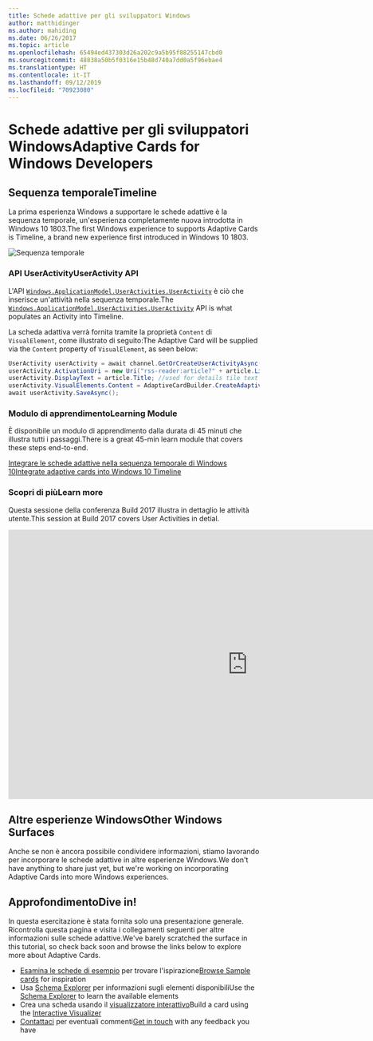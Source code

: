 ```yaml
---
title: Schede adattive per gli sviluppatori Windows
author: matthidinger
ms.author: mahiding
ms.date: 06/26/2017
ms.topic: article
ms.openlocfilehash: 65494ed437303d26a202c9a5b95f88255147cbd0
ms.sourcegitcommit: 48838a50b5f0316e15b48d740a7dd0a5f96ebae4
ms.translationtype: HT
ms.contentlocale: it-IT
ms.lasthandoff: 09/12/2019
ms.locfileid: "70923080"
---
```

# <a name="adaptive-cards-for-windows-developers"></a><span data-ttu-id="2d54e-102">Schede adattive per gli sviluppatori Windows</span><span class="sxs-lookup"><span data-stu-id="2d54e-102">Adaptive Cards for Windows Developers</span></span>

## <a name="timeline"></a><span data-ttu-id="2d54e-103">Sequenza temporale</span><span class="sxs-lookup"><span data-stu-id="2d54e-103">Timeline</span></span>

<span data-ttu-id="2d54e-104">La prima esperienza Windows a supportare le schede adattive è la sequenza temporale, un'esperienza completamente nuova introdotta in Windows 10 1803.</span><span class="sxs-lookup"><span data-stu-id="2d54e-104">The first Windows experience to supports Adaptive Cards is Timeline, a brand new experience first introduced in Windows 10 1803.</span></span> 

![Sequenza temporale](media/windows/timeline.png)

### <a name="useractivity-api"></a><span data-ttu-id="2d54e-106">API UserActivity</span><span class="sxs-lookup"><span data-stu-id="2d54e-106">UserActivity API</span></span>

<span data-ttu-id="2d54e-107">L'API [`Windows.ApplicationModel.UserActivities.UserActivity`](https://docs.microsoft.com/en-us/uwp/api/windows.applicationmodel.useractivities.useractivity) è ciò che inserisce un'attività nella sequenza temporale.</span><span class="sxs-lookup"><span data-stu-id="2d54e-107">The [`Windows.ApplicationModel.UserActivities.UserActivity`](https://docs.microsoft.com/en-us/uwp/api/windows.applicationmodel.useractivities.useractivity) API is what populates an Activity into Timeline.</span></span>

<span data-ttu-id="2d54e-108">La scheda adattiva verrà fornita tramite la proprietà `Content` di `VisualElement`, come illustrato di seguito:</span><span class="sxs-lookup"><span data-stu-id="2d54e-108">The Adaptive Card will be supplied via the `Content` property of `VisualElement`, as seen below:</span></span>

```csharp
UserActivity userActivity = await channel.GetOrCreateUserActivityAsync(activityId, new HostName("contoso.com"));
userActivity.ActivationUri = new Uri("rss-reader:article?" + article.Link);
userActivity.DisplayText = article.Title; //used for details tile text
userActivity.VisualElements.Content = AdaptiveCardBuilder.CreateAdaptiveCardFromJson(jsonString);
await userActivity.SaveAsync();
```

### <a name="learning-module"></a><span data-ttu-id="2d54e-109">Modulo di apprendimento</span><span class="sxs-lookup"><span data-stu-id="2d54e-109">Learning Module</span></span>

<span data-ttu-id="2d54e-110">È disponibile un modulo di apprendimento dalla durata di 45 minuti che illustra tutti i passaggi.</span><span class="sxs-lookup"><span data-stu-id="2d54e-110">There is a great 45-min learn module that covers these steps end-to-end.</span></span>

[<span data-ttu-id="2d54e-111">Integrare le schede adattive nella sequenza temporale di Windows 10</span><span class="sxs-lookup"><span data-stu-id="2d54e-111">Integrate adaptive cards into Windows 10 Timeline</span></span>](https://docs.microsoft.com/en-us/learn/modules/integrate-app-into-windows-10-timeline/)

### <a name="learn-more"></a><span data-ttu-id="2d54e-112">Scopri di più</span><span class="sxs-lookup"><span data-stu-id="2d54e-112">Learn more</span></span>

<span data-ttu-id="2d54e-113">Questa sessione della conferenza Build 2017 illustra in dettaglio le attività utente.</span><span class="sxs-lookup"><span data-stu-id="2d54e-113">This session at Build 2017 covers User Activities in detial.</span></span>

<iframe src="https://channel9.msdn.com/Events/Build/2017/B8108/player" width="960" height="540" allowFullScreen frameBorder="0"></iframe>

## <a name="other-windows-surfaces"></a><span data-ttu-id="2d54e-114">Altre esperienze Windows</span><span class="sxs-lookup"><span data-stu-id="2d54e-114">Other Windows Surfaces</span></span>
<span data-ttu-id="2d54e-115">Anche se non è ancora possibile condividere informazioni, stiamo lavorando per incorporare le schede adattive in altre esperienze Windows.</span><span class="sxs-lookup"><span data-stu-id="2d54e-115">We don't have anything to share just yet, but we're working on incorporating Adaptive Cards into more Windows experiences.</span></span>

## <a name="dive-in"></a><span data-ttu-id="2d54e-116">Approfondimento</span><span class="sxs-lookup"><span data-stu-id="2d54e-116">Dive in!</span></span>

<span data-ttu-id="2d54e-117">In questa esercitazione è stata fornita solo una presentazione generale. Ricontrolla questa pagina e visita i collegamenti seguenti per altre informazioni sulle schede adattive.</span><span class="sxs-lookup"><span data-stu-id="2d54e-117">We've barely scratched the surface in this tutorial, so check back soon and browse the links below to explore more about Adaptive Cards.</span></span>

* <span data-ttu-id="2d54e-118">[Esamina le schede di esempio](http://adaptivecards.io/samples/) per trovare l'ispirazione</span><span class="sxs-lookup"><span data-stu-id="2d54e-118">[Browse Sample cards](http://adaptivecards.io/samples/) for inspiration</span></span>
* <span data-ttu-id="2d54e-119">Usa [Schema Explorer](http://adaptivecards.io/explorer) per informazioni sugli elementi disponibili</span><span class="sxs-lookup"><span data-stu-id="2d54e-119">Use the [Schema Explorer](http://adaptivecards.io/explorer) to learn the available elements</span></span>
* <span data-ttu-id="2d54e-120">Crea una scheda usando il [visualizzatore interattivo](http://adaptivecards.io/visualizer/index.html?hostApp=Skype)</span><span class="sxs-lookup"><span data-stu-id="2d54e-120">Build a card using the [Interactive Visualizer](http://adaptivecards.io/visualizer/index.html?hostApp=Skype)</span></span>
* <span data-ttu-id="2d54e-121">[Contattaci](http://adaptivecards.io/connect) per eventuali commenti</span><span class="sxs-lookup"><span data-stu-id="2d54e-121">[Get in touch](http://adaptivecards.io/connect) with any feedback you have</span></span>
